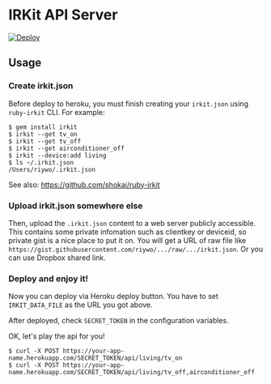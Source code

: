 # IRKit API Server

[![Deploy](https://www.herokucdn.com/deploy/button.png)](https://heroku.com/deploy)

## Usage

### Create irkit.json
Before deploy to heroku, you must finish creating your `irkit.json` using `ruby-irkit` CLI. For example:

````
$ gem install irkit
$ irkit --get tv_on
$ irkit --get tv_off
$ irkit --get airconditioner_off
$ irkit --device:add living
$ ls ~/.irkit.json
/Users/riywo/.irkit.json
````

See also: https://github.com/shokai/ruby-irkit

### Upload irkit.json somewhere else
Then, upload the `.irkit.json` content to a web server publicly accessible. This contains some private infomation such as clientkey or deviceid, so private gist is a nice place to put it on. You will get a URL of raw file like `https://gist.githubusercontent.com/riywo/.../raw/.../irkit.json`. Or you can use Dropbox shared link.

### Deploy and enjoy it!
Now you can deploy via Heroku deploy button. You have to set `IRKIT_DATA_FILE` as the URL you got above.

After deployed, check `SECRET_TOKEN` in the configuration variables.

OK, let's play the api for you!

````
$ curl -X POST https://your-app-name.herokuapp.com/SECRET_TOKEN/api/living/tv_on
$ curl -X POST https://your-app-name.herokuapp.com/SECRET_TOKEN/api/living/tv_off,airconditioner_off
````
